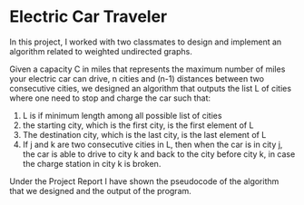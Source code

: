 # Electric Car Traveler

In this project, I worked with two classmates to design and implement an algorithm related to weighted undirected graphs.

Given a capacity C in miles that represents the maximum number of miles your electric car can drive, n cities and (n-1) distances between two consecutive cities, we designed an algorithm that outputs the list L of cities where one need to stop and charge the car such that:

1.  L is if minimum length among all possible list of cities
2.  the starting city, which is the first city, is the first element of L
3.  The destination city, which is the last city, is the last element of L
4.  If j and k are two consecutive cities in L, then when the car is in city j, the car is able to drive to city k and back to the city before city k, in case the charge station in city k is broken.

Under the Project Report I have shown the pseudocode of the algorithm that we designed and the output of the program.
